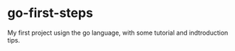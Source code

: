 # go-first-steps
My first project usign the go language, with some tutorial and indtroduction tips.
